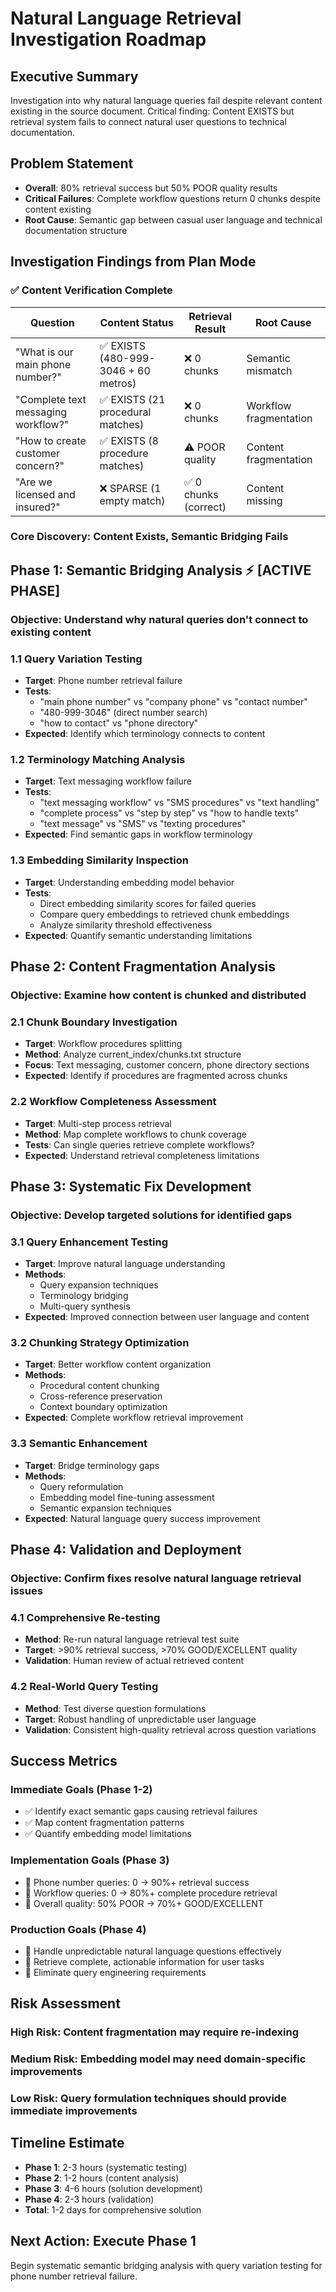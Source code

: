 # Natural Language Retrieval Investigation Roadmap

## **Executive Summary**
Investigation into why natural language queries fail despite relevant content existing in the source document. Critical finding: Content EXISTS but retrieval system fails to connect natural user questions to technical documentation.

## **Problem Statement**
- **Overall**: 80% retrieval success but 50% POOR quality results  
- **Critical Failures**: Complete workflow questions return 0 chunks despite content existing
- **Root Cause**: Semantic gap between casual user language and technical documentation structure

## **Investigation Findings from Plan Mode**

### **✅ Content Verification Complete**
| Question | Content Status | Retrieval Result | Root Cause |
|----------|---------------|------------------|------------|
| "What is our main phone number?" | ✅ EXISTS (480-999-3046 + 60 metros) | ❌ 0 chunks | Semantic mismatch |
| "Complete text messaging workflow?" | ✅ EXISTS (21 procedural matches) | ❌ 0 chunks | Workflow fragmentation |
| "How to create customer concern?" | ✅ EXISTS (8 procedure matches) | ⚠️ POOR quality | Content fragmentation |
| "Are we licensed and insured?" | ❌ SPARSE (1 empty match) | ✅ 0 chunks (correct) | Content missing |

### **Core Discovery**: Content Exists, Semantic Bridging Fails

## **Phase 1: Semantic Bridging Analysis** ⚡ **[ACTIVE PHASE]**

### **Objective**: Understand why natural queries don't connect to existing content

### **1.1 Query Variation Testing**
- **Target**: Phone number retrieval failure  
- **Tests**: 
  - "main phone number" vs "company phone" vs "contact number"
  - "480-999-3046" (direct number search)
  - "how to contact" vs "phone directory"
- **Expected**: Identify which terminology connects to content

### **1.2 Terminology Matching Analysis**
- **Target**: Text messaging workflow failure
- **Tests**:
  - "text messaging workflow" vs "SMS procedures" vs "text handling"
  - "complete process" vs "step by step" vs "how to handle texts"
  - "text message" vs "SMS" vs "texting procedures"
- **Expected**: Find semantic gaps in workflow terminology

### **1.3 Embedding Similarity Inspection**
- **Target**: Understanding embedding model behavior
- **Tests**:
  - Direct embedding similarity scores for failed queries
  - Compare query embeddings to retrieved chunk embeddings
  - Analyze similarity threshold effectiveness
- **Expected**: Quantify semantic understanding limitations

## **Phase 2: Content Fragmentation Analysis**

### **Objective**: Examine how content is chunked and distributed

### **2.1 Chunk Boundary Investigation**
- **Target**: Workflow procedures splitting
- **Method**: Analyze current_index/chunks.txt structure
- **Focus**: Text messaging, customer concern, phone directory sections
- **Expected**: Identify if procedures are fragmented across chunks

### **2.2 Workflow Completeness Assessment**
- **Target**: Multi-step process retrieval
- **Method**: Map complete workflows to chunk coverage
- **Tests**: Can single queries retrieve complete workflows?
- **Expected**: Understand retrieval completeness limitations

## **Phase 3: Systematic Fix Development**

### **Objective**: Develop targeted solutions for identified gaps

### **3.1 Query Enhancement Testing**
- **Target**: Improve natural language understanding
- **Methods**: 
  - Query expansion techniques
  - Terminology bridging
  - Multi-query synthesis
- **Expected**: Improved connection between user language and content

### **3.2 Chunking Strategy Optimization**
- **Target**: Better workflow content organization
- **Methods**: 
  - Procedural content chunking
  - Cross-reference preservation
  - Context boundary optimization
- **Expected**: Complete workflow retrieval improvement

### **3.3 Semantic Enhancement**
- **Target**: Bridge terminology gaps
- **Methods**:
  - Query reformulation
  - Embedding model fine-tuning assessment
  - Semantic expansion techniques
- **Expected**: Natural language query success improvement

## **Phase 4: Validation and Deployment**

### **Objective**: Confirm fixes resolve natural language retrieval issues

### **4.1 Comprehensive Re-testing**
- **Method**: Re-run natural language retrieval test suite
- **Target**: >90% retrieval success, >70% GOOD/EXCELLENT quality
- **Validation**: Human review of actual retrieved content

### **4.2 Real-World Query Testing**
- **Method**: Test diverse question formulations
- **Target**: Robust handling of unpredictable user language
- **Validation**: Consistent high-quality retrieval across question variations

## **Success Metrics**

### **Immediate Goals** (Phase 1-2)
- ✅ Identify exact semantic gaps causing retrieval failures
- ✅ Map content fragmentation patterns
- ✅ Quantify embedding model limitations

### **Implementation Goals** (Phase 3)
- 🎯 Phone number queries: 0 → 90%+ retrieval success
- 🎯 Workflow queries: 0 → 80%+ complete procedure retrieval  
- 🎯 Overall quality: 50% POOR → 70%+ GOOD/EXCELLENT

### **Production Goals** (Phase 4)
- 🎯 Handle unpredictable natural language questions effectively
- 🎯 Retrieve complete, actionable information for user tasks
- 🎯 Eliminate query engineering requirements

## **Risk Assessment**

### **High Risk**: Content fragmentation may require re-indexing
### **Medium Risk**: Embedding model may need domain-specific improvements  
### **Low Risk**: Query formulation techniques should provide immediate improvements

## **Timeline Estimate**
- **Phase 1**: 2-3 hours (systematic testing)
- **Phase 2**: 1-2 hours (content analysis)  
- **Phase 3**: 4-6 hours (solution development)
- **Phase 4**: 2-3 hours (validation)
- **Total**: 1-2 days for comprehensive solution

## **Next Action: Execute Phase 1**
Begin systematic semantic bridging analysis with query variation testing for phone number retrieval failure.
